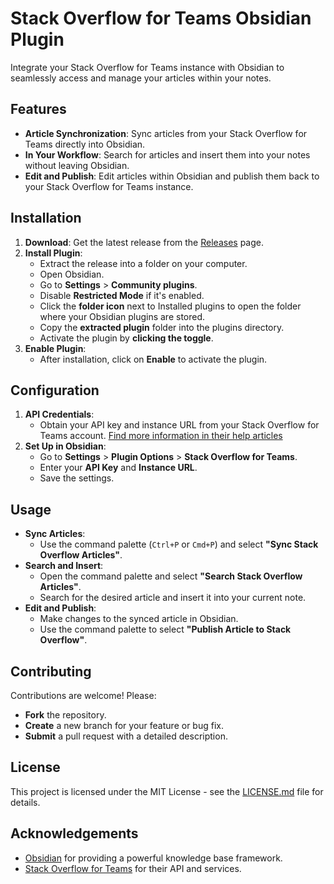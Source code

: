 # Stack Overflow for Teams Obsidian Plugin

Integrate your Stack Overflow for Teams instance with Obsidian to seamlessly access and manage your articles within your notes.

## Features

- **Article Synchronization**: Sync articles from your Stack Overflow for Teams directly into Obsidian.
- **In Your Workflow**: Search for articles and insert them into your notes without leaving Obsidian.
- **Edit and Publish**: Edit articles within Obsidian and publish them back to your Stack Overflow for Teams instance.

## Installation

1. **Download**: Get the latest release from the [Releases](https://github.com/AvogadroSG1/StackOverflowObsidianPlugin/releases) page.
2. **Install Plugin**:
   - Extract the release into a folder on your computer.
   - Open Obsidian.
   - Go to **Settings** > **Community plugins**.
   - Disable **Restricted Mode** if it's enabled.
   - Click the **folder icon** next to Installed plugins to open the folder where your Obsidian plugins are stored. 
   - Copy the **extracted plugin** folder into the plugins directory.
   - Activate the plugin by **clicking the toggle**.
3. **Enable Plugin**:
   - After installation, click on **Enable** to activate the plugin.

## Configuration

1. **API Credentials**:
   - Obtain your API key and instance URL from your Stack Overflow for Teams account. [Find more information in their help articles](https://stackoverflowteams.help/en/articles/7913768-stack-overflow-for-teams-api-v3)
2. **Set Up in Obsidian**:
   - Go to **Settings** > **Plugin Options** > **Stack Overflow for Teams**.
   - Enter your **API Key** and **Instance URL**.
   - Save the settings.

## Usage

- **Sync Articles**:
  - Use the command palette (`Ctrl+P` or `Cmd+P`) and select **"Sync Stack Overflow Articles"**.
- **Search and Insert**:
  - Open the command palette and select **"Search Stack Overflow Articles"**.
  - Search for the desired article and insert it into your current note.
- **Edit and Publish**:
  - Make changes to the synced article in Obsidian.
  - Use the command palette to select **"Publish Article to Stack Overflow"**.

## Contributing

Contributions are welcome! Please:

- **Fork** the repository.
- **Create** a new branch for your feature or bug fix.
- **Submit** a pull request with a detailed description.

## License

This project is licensed under the MIT License - see the [LICENSE.md](LICENSE.md) file for details.

## Acknowledgements

- [Obsidian](https://obsidian.md/) for providing a powerful knowledge base framework.
- [Stack Overflow for Teams](https://stackoverflowforteams.com) for their API and services.

